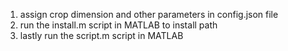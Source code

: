 
1. assign crop dimension and other parameters in config.json file
2. run the install.m script in MATLAB to install path
2. lastly run the script.m script in MATLAB
